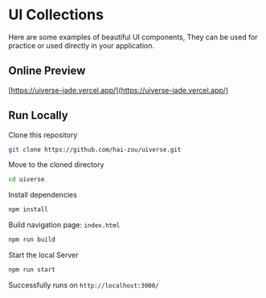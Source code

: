 # UI Collections

Here are some examples of beautiful UI components, They can be used for practice or used directly in your application.

## Online Preview

[https://uiverse-jade.vercel.app/](https://uiverse-jade.vercel.app/)

## Run Locally

Clone this repository

```bash
git clone https://github.com/hai-zou/uiverse.git
```
 
Move to the cloned directory

```bash
cd uiverse
```

Install dependencies

```bash
npm install
```

Build navigation page: `index.html`

```bash
npm run build
```

Start the local Server

```bash
npm run start
```

Successfully runs on `http://localhost:3000/`
